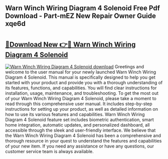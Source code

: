 ## Warn Winch Wiring Diagram 4 Solenoid Free Pdf Download - Part-mEZ New Repair Owner Guide xqe6d

# <h2><a href="http://dfk2v08.blite.top/?on=Warn+Winch+Wiring+Diagram+4+Solenoid">🔗Download New 👉🔴 Warn Winch Wiring Diagram 4 Solenoid</a></h2>

[![Warn Winch Wiring Diagram 4 Solenoid download](https://i.imgur.com/lujVjoI.png)](http://dfk2v08.blite.top/?on=Warn+Winch+Wiring+Diagram+4+Solenoid)
Greetings and welcome to the user manual for your newly launched Warn Winch Wiring Diagram 4 Solenoid. This manual is specifically designed to help you get started with your product and provide you with a thorough understanding of its features, functions, and capabilities. You will find clear instructions for installation, usage, maintenance, and troubleshooting. To get the most out of your Warn Winch Wiring Diagram 4 Solenoid, please take a moment to read through this comprehensive user manual. It includes step-by-step instructions for setting up your product, as well as detailed information on how to use its various features and capabilities. Warn Winch Wiring Diagram 4 Solenoid feature set includes biometric authentication, smart home integration, automatic updates, and personalized dashboard, all accessible through the sleek and user-friendly interface. We believe that the Warn Winch Wiring Diagram 4 Solenoid has been a comprehensive and thorough resource in your quest to understand the features and capabilities of your new item. If you need any assistance or have any questions, our customer service team is always available.
